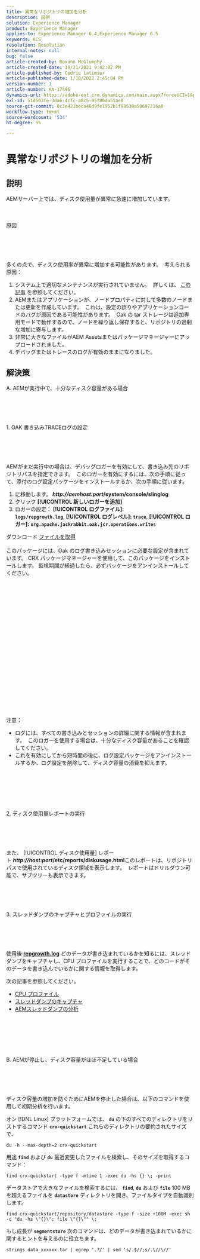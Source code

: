 ```yaml
---
title: 異常なリポジトリの増加を分析
description: 説明
solution: Experience Manager
product: Experience Manager
applies-to: Experience Manager 6.4,Experience Manager 6.5
keywords: KCS
resolution: Resolution
internal-notes: null
bug: false
article-created-by: Roxann McGlumphy
article-created-date: 10/21/2021 9:42:02 PM
article-published-by: Cedric Latimier
article-published-date: 1/18/2022 2:45:04 PM
version-number: 1
article-number: KA-17496
dynamics-url: https://adobe-ent.crm.dynamics.com/main.aspx?forceUCI=1&pagetype=entityrecord&etn=knowledgearticle&id=6654cfb6-b732-ec11-b6e5-000d3a5ba97a
exl-id: 51d503fe-3da6-4cfc-a8c5-95f80da51ae8
source-git-commit: 0c3e421beca46d9fe1952b1f98538a50697216a0
workflow-type: tm+mt
source-wordcount: '534'
ht-degree: 5%

---
```


# 異常なリポジトリの増加を分析

## 説明


AEMサーバー上では、ディスク使用量が異常に急速に増加しています。
<br><br><br><br>原因<br><br><br><br><br><br>
多くの点で、ディスク使用率が異常に増加する可能性があります。  考えられる原因：

1. システム上で適切なメンテナンスが実行されていません。  詳しくは、 [この記事](https://helpx.adobe.com/jp/experience-manager/kb/AEM6-Maintenance-Guide.html) を参照してください。
2. AEMまたはアプリケーションが、ノードプロパティに対して多数のノードまたは更新を作成しています。  これは、設定の誤りやアプリケーションコードのバグが原因である可能性があります。  Oak の tar ストレージは追加専用モードで動作するので、ノードを繰り返し保存すると、リポジトリの過剰な増加に寄与します。
3. 非常に大きなファイルがAEM Assetsまたはパッケージマネージャーにアップロードされました。
4. デバッグまたはトレースのログが有効のままになりました。



## 解決策

A. AEMが実行中で、十分なディスク容量がある場合<br><br><br><br> <br><br>1. OAK 書き込みTRACEログの設定<br><br><br><br> <br><br>AEMがまだ実行中の場合は、デバッグロガーを有効にして、書き込み先のリポジトリパスを指定できます。  このロガーを有効にするには、次の手順に従って、添付のログ設定パッケージをインストールするか、次の手順に従います。
1. に移動します。 <b>*http://aemhost:port*/system/console/slinglog</b>
2. クリック <b>[!UICONTROL 新しいロガーを追加]</b>
3. ロガーの設定： <b>[!UICONTROL ログファイル]: `logs/repgrowth.log`</b>, <b>[!UICONTROL ログレベル]: `trace`</b>, <b>[!UICONTROL ロガー]:</b> <b>`org.apache.jackrabbit.oak.jcr.operations.writes`</b>


ダウンロード
[ファイルを取得](https://helpx.adobe.com/content/dam/help/en/experience-manager/kb/analyze-unusual-repository-growth/jcr:content/main-pars/download/log_repository_growth-1.zip "log_repository_growth-1.zip") <br><br>このパッケージには、Oak のログ書き込みセッションに必要な設定が含まれています。 CRX パッケージマネージャーを使用して、このパッケージをインストールします。 監視期間が経過したら、必ずパッケージをアンインストールしてください。<br><br><br><br><br><br><br><br> <br><br><br><br><br><br> <br><br><br><br><br><br><br><br><br>
注意：

- ログには、すべての書き込みとセッションの詳細に関する情報が含まれます。  このロガーを使用する場合は、十分なディスク容量があることを確認してください。
- これを有効にしてから短時間の後に、ログ設定パッケージをアンインストールするか、ログ設定を削除して、ディスク容量の消費を抑えます。



<br><br><br><br> <br><br>2. ディスク使用量レポートの実行<br><br><br><br> <br><br>
また、 [!UICONTROL ディスク使用量] レポート <b>*http://host:port*/etc/reports/diskusage.html</b>このレポートは、リポジトリパスで使用されているディスク領域を表示します。  レポートはドリルダウン可能で、サブツリーも表示できます。
<br><br><br><br> <br><br>3. スレッドダンプのキャプチャとプロファイルの実行<br><br><br><br> <br><br>
使用後 <b>[repgrowth.log](https://helpx.adobe.com/experience-manager/kb/analyze-unusual-repository-growth.html#repgrowth)</b> どのデータが書き込まれているかを知るには、スレッドダンプをキャプチャし、CPU プロファイルを実行することで、どのコードがそのデータを書き込んでいるかに関する情報を取得します。

次の記事を参照してください。

- [CPU プロファイル](https://helpx.adobe.com/jp/experience-manager/kb/AnalyzeUsingBuiltInProfiler.html)
- [スレッドダンプのキャプチャ](https://helpx.adobe.com/experience-manager/kb/TakeThreadDump.html)
- [AEMスレッドダンプの分析](https://helpx.adobe.com/jp/experience-manager/kb/thread-dump-analysis.html)

<br><br><br><br> <br><br>B. AEMが停止し、ディスク容量がほぼ不足している場合<br><br><br><br> <br><br>
ディスク容量の増加を防ぐためにAEMを停止した場合は、以下のコマンドを使用して初期分析を行います。

オン [!DNL Linux] プラットフォームでは、 <b>`du`</b> の下のすべてのディレクトリをリストするコマンド <b>`crx-quickstart`</b> これらのディレクトリの要約されたサイズで、

`du -h --max-depth=2 crx-quickstart`

用途 <b>`find`</b> および <b>`du`</b> 最近変更したファイルを検索し、そのサイズを取得するコマンド：

`find crx-quickstart -type f -mtime 1 -exec du -hs {} \; -print`

データストアで大きなファイルを検索するには、 <b>`find`</b>, <b>`du`</b> および <b>`file`</b> 100 MB を超えるファイルを <b>`datastore`</b> ディレクトリを開き、ファイルタイプを自動識別します。

`find crx-quickstart/repository/datastore -type f -size +100M -exec sh -c "du -hs \"{}\"; file \"{}\"" \;`

もし成長が <b>`segmentstore`</b> 次のコマンドは、どのデータが書き込まれているかに関するヒントを与えるのに役立ちます。

`strings data_xxxxxx.tar | egrep '.?/' | sed 's/.$//;s/.\//\//'`
